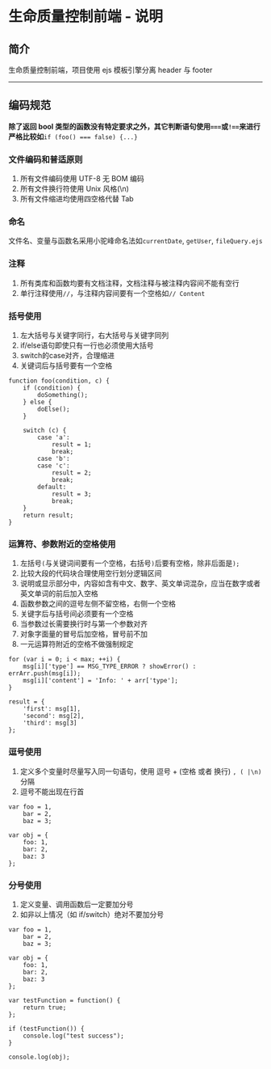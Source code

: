 # 生命质量控制前端 - 说明

## 简介
 生命质量控制前端，项目使用 ejs 模板引擎分离 header 与 footer

---
## 编码规范
 **除了返回 bool 类型的函数没有特定要求之外，其它判断语句使用`===`或`!==`来进行严格比较如**`if (foo() === false) {...}`

### 文件编码和普适原则
1. 所有文件编码使用 UTF-8 无 BOM 编码
2. 所有文件换行符使用 Unix 风格(\n)
3. 所有文件缩进均使用四空格代替 Tab

### 命名
 文件名、变量与函数名采用小驼峰命名法如`currentDate`, `getUser`, `fileQuery.ejs`

### 注释
1. 所有类库和函数均要有文档注释，文档注释与被注释内容间不能有空行
2. 单行注释使用`//`，与注释内容间要有一个空格如`// Content`

### 括号使用
1. 左大括号与关键字同行，右大括号与关键字同列
2. if/else语句即使只有一行也必须使用大括号
3. switch的case对齐，合理缩进
4. 关键词后与括号要有一个空格

```
function foo(condition, c) {
    if (condition) {
        doSomething();
    } else {
        doElse();
    }

    switch (c) {
        case 'a':
            result = 1;
            break;
        case 'b':
        case 'c':
            result = 2;
            break;
        default:
            result = 3;
            break;
    }
    return result;
}
```

### 运算符、参数附近的空格使用
1. 左括号`(`与关键词间要有一个空格，右括号`)`后要有空格，除非后面是`);`
2. 比较大段的代码块合理使用空行划分逻辑区间
3. 说明或显示部分中，内容如含有中文、数字、英文单词混杂，应当在数字或者英文单词的前后加入空格
4. 函数参数之间的逗号左侧不留空格，右侧一个空格
5. 关键字后与括号间必须要有一个空格
6. 当参数过长需要换行时与第一个参数对齐
7. 对象字面量的冒号后加空格，冒号前不加
8. 一元运算符附近的空格不做强制规定

```
for (var i = 0; i < max; ++i) {
    msg[i]['type'] == MSG_TYPE_ERROR ? showError() : errArr.push(msg[i]);
    msg[i]['content'] = 'Info: ' + arr['type'];
}

result = {
    'first': msg[1],
    'second': msg[2],
    'third': msg[3]
};
```

### 逗号使用
1. 定义多个变量时尽量写入同一句语句，使用 逗号 + (空格 或者 换行) `, ( |\n)`分隔
2. 逗号不能出现在行首

```
var foo = 1,
    bar = 2,
    baz = 3;

var obj = {
    foo: 1,
    bar: 2,
    baz: 3
};
```

### 分号使用
1. 定义变量、调用函数后一定要加分号
2. 如非以上情况（如 if/switch）绝对不要加分号

```
var foo = 1,
    bar = 2,
    baz = 3;

var obj = {
    foo: 1,
    bar: 2,
    baz: 3
};

var testFunction = function() {
    return true;
};

if (testFunction()) {
    console.log("test success");
}

console.log(obj);
```